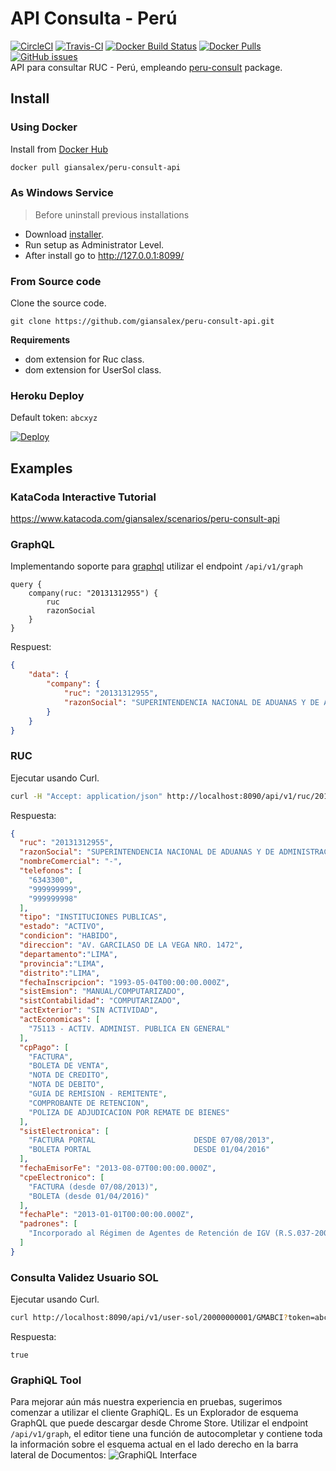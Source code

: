 # API Consulta - Perú
[![CircleCI](https://circleci.com/gh/giansalex/peru-consult-api.svg?style=svg)](https://circleci.com/gh/giansalex/peru-consult-api)
[![Travis-CI](https://img.shields.io/travis/giansalex/peru-consult-api.svg?label=build&branch=master&style=flat-square)](https://travis-ci.org/giansalex/peru-consult-api)
[![Docker Build Status](https://img.shields.io/docker/build/giansalex/peru-consult-api.svg?style=flat-square)](https://hub.docker.com/r/giansalex/peru-consult-api/builds/)
[![Docker Pulls](https://img.shields.io/docker/pulls/giansalex/peru-consult-api.svg?style=flat-square)](https://hub.docker.com/r/giansalex/peru-consult-api)
[![GitHub issues](https://img.shields.io/github/issues/giansalex/peru-consult-api.svg?style=flat-square)](https://github.com/giansalex/peru-consult-api/issues)  
API para consultar RUC - Perú, empleando [peru-consult](https://github.com/giansalex/peru-consult) package.

## Install

### Using Docker

Install from [Docker Hub](https://hub.docker.com/r/giansalex/peru-consult-api/)
```bash
docker pull giansalex/peru-consult-api
```

### As Windows Service

> Before uninstall previous installations
- Download [installer](https://github.com/giansalex/peru-consult-api/releases/latest).  
- Run setup as Administrator Level.    
- After install go to http://127.0.0.1:8099/

### From Source code

Clone the source code.
```
git clone https://github.com/giansalex/peru-consult-api.git
```

**Requirements**
- dom extension for Ruc class.
- dom extension for UserSol class.

### Heroku Deploy
Default token: `abcxyz`

[![Deploy](https://www.herokucdn.com/deploy/button.svg)](https://heroku.com/deploy)

## Examples

### KataCoda Interactive Tutorial
https://www.katacoda.com/giansalex/scenarios/peru-consult-api

### GraphQL
Implementando soporte para [graphql](http://graphql.org/) utilizar el endpoint `/api/v1/graph`   

```
query {
    company(ruc: "20131312955") {
    	ruc
    	razonSocial
    }
}
```
Respuest:
```json
{
    "data": {
        "company": {
            "ruc": "20131312955",
            "razonSocial": "SUPERINTENDENCIA NACIONAL DE ADUANAS Y DE ADMINISTRACION TRIBUTARIA - SUNAT"
        }
    }
}
```

### RUC
Ejecutar usando Curl.
```bash
curl -H "Accept: application/json" http://localhost:8090/api/v1/ruc/20131312955?token=abcxyz
```

Respuesta:

```json
{
  "ruc": "20131312955",
  "razonSocial": "SUPERINTENDENCIA NACIONAL DE ADUANAS Y DE ADMINISTRACION TRIBUTARIA - SUNAT",
  "nombreComercial": "-",
  "telefonos": [
    "6343300",
    "999999999",
    "999999998"
  ],
  "tipo": "INSTITUCIONES PUBLICAS",
  "estado": "ACTIVO",
  "condicion": "HABIDO",
  "direccion": "AV. GARCILASO DE LA VEGA NRO. 1472",
  "departamento":"LIMA",
  "provincia":"LIMA",
  "distrito":"LIMA",
  "fechaInscripcion": "1993-05-04T00:00:00.000Z",
  "sistEmsion": "MANUAL/COMPUTARIZADO",
  "sistContabilidad": "COMPUTARIZADO",
  "actExterior": "SIN ACTIVIDAD",
  "actEconomicas": [
    "75113 - ACTIV. ADMINIST. PUBLICA EN GENERAL"
  ],
  "cpPago": [
    "FACTURA",
    "BOLETA DE VENTA",
    "NOTA DE CREDITO",
    "NOTA DE DEBITO",
    "GUIA DE REMISION - REMITENTE",
    "COMPROBANTE DE RETENCION",
    "POLIZA DE ADJUDICACION POR REMATE DE BIENES"
  ],
  "sistElectronica": [
    "FACTURA PORTAL                      DESDE 07/08/2013",
    "BOLETA PORTAL                       DESDE 01/04/2016"
  ],
  "fechaEmisorFe": "2013-08-07T00:00:00.000Z",
  "cpeElectronico": [
    "FACTURA (desde 07/08/2013)",
    "BOLETA (desde 01/04/2016)"
  ],
  "fechaPle": "2013-01-01T00:00:00.000Z",
  "padrones": [
    "Incorporado al Régimen de Agentes de Retención de IGV (R.S.037-2002) a partir del 01/06/2002"
  ]
}
```

### Consulta Validez Usuario SOL
Ejecutar usando Curl.
```bash
curl http://localhost:8090/api/v1/user-sol/20000000001/GMABCI?token=abcxyz
```

Respuesta:

```text
true
```


### GraphiQL Tool
Para mejorar aún más nuestra experiencia en pruebas, sugerimos comenzar a utilizar el cliente GraphiQL.
Es un Explorador de esquema GraphQL que puede descargar desde Chrome Store. Utilizar el endpoint `/api/v1/graph`, el editor tiene una función de autocompletar y contiene toda la información sobre el esquema actual en el lado derecho en la barra lateral de Documentos:
![GraphiQL Interface](https://raw.githubusercontent.com/giansalex/peru-consult-api/master/docs/screenshot-graph.png)
